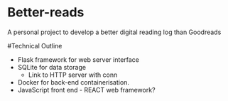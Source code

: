 # Better-reads
A personal project to develop a better digital reading log than Goodreads

#Technical Outline
* Flask framework for web server interface
* SQLite for data storage
  * Link to HTTP server with conn
* Docker for back-end containerisation. 
* JavaScript front end - REACT web framework?
